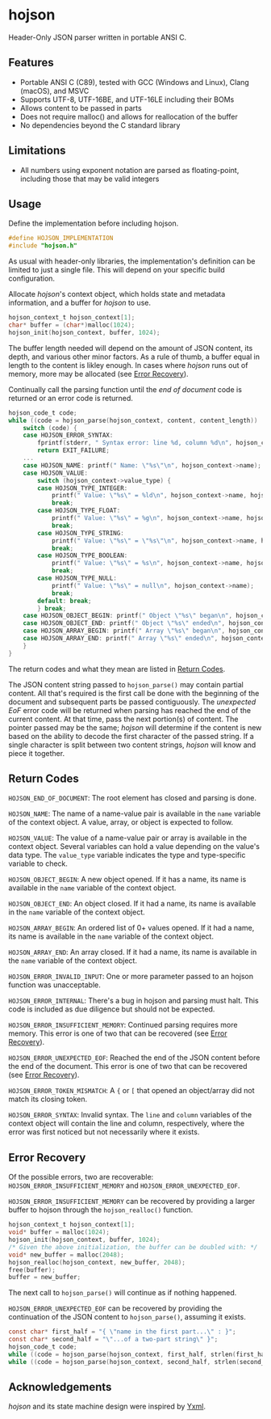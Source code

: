 # hojson

Header-Only JSON parser written in portable ANSI C.


## Features

- Portable ANSI C (C89), tested with GCC (Windows and Linux), Clang (macOS), and MSVC
- Supports UTF-8, UTF-16BE, and UTF-16LE including their BOMs
- Allows content to be passed in parts
- Does not require malloc() and allows for reallocation of the buffer
- No dependencies beyond the C standard library


## Limitations

- All numbers using exponent notation are parsed as floating-point, including those that may be valid integers


## Usage

Define the implementation before including hojson.
``` c
#define HOJSON_IMPLEMENTATION
#include "hojson.h"
```
As usual with header-only libraries, the implementation's definition can be limited to just a single file. This will depend on your specific build configuration.

Allocate *hojson*'s context object, which holds state and metadata information, and a buffer for *hojson* to use.
``` c
hojson_context_t hojson_context[1];
char* buffer = (char*)malloc(1024);
hojson_init(hojson_context, buffer, 1024);
```
The buffer length needed will depend on the amount of JSON content, its depth, and various other minor factors. As a rule of thumb, a buffer equal in length to the content is likley enough. In cases where *hojson* runs out of memory, more may be allocated (see [Error Recovery](#error-recovery)).

Continually call the parsing function until the *end of document* code is returned or an error code is returned.
``` c
hojson_code_t code;
while ((code = hojson_parse(hojson_context, content, content_length)) != HOJSON_END_OF_DOCUMENT) {
    switch (code) {
    case HOJSON_ERROR_SYNTAX:
        fprintf(stderr, " Syntax error: line %d, column %d\n", hojson_context->line, hojson_context->column);
        return EXIT_FAILURE;
    ...
    case HOJSON_NAME: printf(" Name: \"%s\"\n", hojson_context->name); break;
    case HOJSON_VALUE:
        switch (hojson_context->value_type) {
        case HOJSON_TYPE_INTEGER:
            printf(" Value: \"%s\" = %ld\n", hojson_context->name, hojson_context->integer_value);
            break;
        case HOJSON_TYPE_FLOAT:
            printf(" Value: \"%s\" = %g\n", hojson_context->name, hojson_context->float_value);
            break;
        case HOJSON_TYPE_STRING:
            printf(" Value: \"%s\" = \"%s\"\n", hojson_context->name, hojson_context->string_value);
            break;
        case HOJSON_TYPE_BOOLEAN:
            printf(" Value: \"%s\" = %s\n", hojson_context->name, hojson_context->bool_value ? "true" : "false");
            break;
        case HOJSON_TYPE_NULL:
            printf(" Value: \"%s\" = null\n", hojson_context->name);
            break;
        default: break;
        } break;
    case HOJSON_OBJECT_BEGIN: printf(" Object \"%s\" began\n", hojson_context->name); break;
    case HOJSON_OBJECT_END: printf(" Object \"%s\" ended\n", hojson_context->name); break;
    case HOJSON_ARRAY_BEGIN: printf(" Array \"%s\" began\n", hojson_context->name); break;
    case HOJSON_ARRAY_END: printf(" Array \"%s\" ended\n", hojson_context->name); break;
    }
}
```
The return codes and what they mean are listed in [Return Codes](#return-codes).

The JSON content string passed to `hojson_parse()` may contain partial content. All that's required is the first call be done with the beginning of the document and subsequent parts be passed contiguously.
The *unexpected EoF* error code will be returned when parsing has reached the end of the current content. At that time, pass the next portion(s) of content. The pointer passed may be the same; *hojson* will determine if the content is new based on the ability to decode the first character of the passed string. If a single character is split between two content strings, *hojson* will know and piece it together.



## Return Codes

`HOJSON_END_OF_DOCUMENT`: The root element has closed and parsing is done.

`HOJSON_NAME`: The name of a name-value pair is available in the `name` variable of the context object. A value, array, or object is expected to follow.

`HOJSON_VALUE`: The value of a name-value pair or array is available in the context object. Several variables can hold a value depending on the value's data type. The `value_type` variable indicates the type and type-specific variable to check.

`HOJSON_OBJECT_BEGIN`: A new object opened. If it has a name, its name is available in the `name` variable of the context object.

`HOJSON_OBJECT_END`: An object closed. If it had a name, its name is available in the `name` variable of the context object.

`HOJSON_ARRAY_BEGIN`: An ordered list of 0+ values opened. If it had a name, its name is available in the `name` variable of the context object.

`HOJSON_ARRAY_END`: An array closed. If it had a name, its name is available in the `name` variable of the context object.

`HOJSON_ERROR_INVALID_INPUT`: One or more parameter passed to an hojson function was unacceptable.

`HOJSON_ERROR_INTERNAL`: There's a bug in hojson and parsing must halt. This code is included as due diligence but should not be expected.

`HOJSON_ERROR_INSUFFICIENT_MEMORY`: Continued parsing requires more memory. This error is one of two that can be recovered (see [Error Recovery](#error-recovery)).

`HOJSON_ERROR_UNEXPECTED_EOF`: Reached the end of the JSON content before the end of the document. This error is one of two that can be recovered (see [Error Recovery](#error-recovery)).

`HOJSON_ERROR_TOKEN_MISMATCH`: A `{` or `[` that opened an object/array did not match its closing token.

`HOJSON_ERROR_SYNTAX`: Invalid syntax. The `line` and `column` variables of the context object will contain the line and column, respectively, where the error was first noticed but not necessarily where it exists.


## Error Recovery

Of the possible errors, two are recoverable: `HOJSON_ERROR_INSUFFICIENT_MEMORY` and `HOJSON_ERROR_UNEXPECTED_EOF`.

`HOJSON_ERROR_INSUFFICIENT_MEMORY` can be recovered by providing a larger buffer to hojson through the `hojson_realloc()` function.
``` c
hojson_context_t hojson_context[1];
void* buffer = malloc(1024);
hojson_init(hojson_context, buffer, 1024);
/* Given the above initialization, the buffer can be doubled with: */
void* new_buffer = malloc(2048);
hojson_realloc(hojson_context, new_buffer, 2048);
free(buffer);
buffer = new_buffer;
```
The next call to `hojson_parse()` will continue as if nothing happened.

`HOJSON_ERROR_UNEXPECTED_EOF` can be recovered by providing the continuation of the JSON content to `hojson_parse()`, assuming it exists.
``` c
const char* first_half = "{ \"name in the first part...\" : }";
const char* second_half = "\"...of a two-part string\" }";
hojson_code_t code;
while ((code = hojson_parse(hojson_context, first_half, strlen(first_half))) != HOJSON_ERROR_UNEXPECTED_EOF) ;
while ((code = hojson_parse(hojson_context, second_half, strlen(second_half))) != HOJSON_END_OF_DOCUMENT) ;
```


## Acknowledgements

*hojson* and its state machine design were inspired by [Yxml](https://dev.yorhel.nl/yxml).
